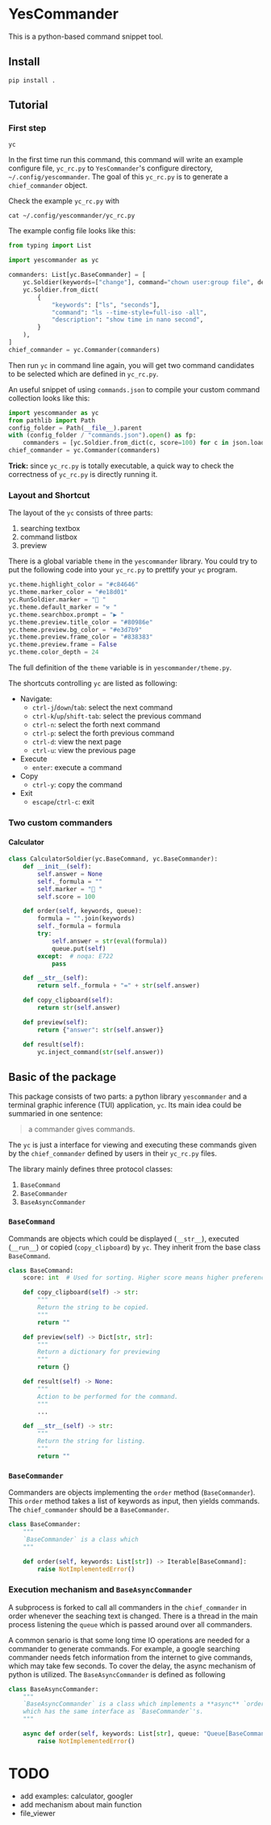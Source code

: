 # YesCommander

This is a python-based command snippet tool.

## Install

```
pip install .
```

## Tutorial

### First step

```
yc
```
In the first time run this command, this command will write an example configure file, `yc_rc.py`
to `YesCommander`'s configure directory, `~/.config/yescommander`. The goal of this `yc_rc.py` is
to generate a `chief_commander` object.

Check the example `yc_rc.py` with
```
cat ~/.config/yescommander/yc_rc.py
```
The example config file looks like this:
```python
from typing import List

import yescommander as yc

commanders: List[yc.BaseCommander] = [
    yc.Soldier(keywords=["change"], command="chown user:group file", description=""),
    yc.Soldier.from_dict(
        {
            "keywords": ["ls", "seconds"],
            "command": "ls --time-style=full-iso -all",
            "description": "show time in nano second",
        }
    ),
]
chief_commander = yc.Commander(commanders)
```
Then run `yc` in command line again, you will get two command candidates to be
selected which are defined in `yc_rc.py`.

An useful snippet of using `commands.json` to compile your custom command collection looks like
this:
```python
import yescommander as yc
from pathlib import Path
config_folder = Path(__file__).parent
with (config_folder / "commands.json").open() as fp:
    commanders = [yc.Soldier.from_dict(c, score=100) for c in json.load(fp)]
chief_commander = yc.Commander(commanders)
```

**Trick:** since `yc_rc.py` is totally executable, a quick way to check the correctness of
`yc_rc.py` is directly running it.

### Layout and Shortcut

The layout of the `yc` consists of three parts:
1. searching textbox
2. command listbox
3. preview

There is a global variable `theme` in the `yescommander` library. You could try to put the
following code into your `yc_rc.py` to prettify your `yc` program.
```python
yc.theme.highlight_color = "#c84646"
yc.theme.marker_color = "#e18d01"
yc.RunSoldier.marker = " "
yc.theme.default_marker = "⚒ "
yc.theme.searchbox.prompt = "▶ "
yc.theme.preview.title_color = "#80986e"
yc.theme.preview.bg_color = "#e3d7b9"
yc.theme.preview.frame_color = "#838383"
yc.theme.preview.frame = False
yc.theme.color_depth = 24
```
The full definition of the `theme` variable is in `yescommander/theme.py`.

The shortcuts controlling `yc` are listed as following:

* Navigate:
    - `ctrl-j`/`down`/`tab`: select the next command
    - `ctrl-k`/`up`/`shift-tab`: select the previous command
    - `ctrl-n`: select the forth next command
    - `ctrl-p`: select the forth previous command
    - `ctrl-d`: view the next page
    - `ctrl-u`: view the previous page
* Execute
    - `enter`: execute a command
* Copy
    - `ctrl-y`: copy the command
* Exit
    - `escape`/`ctrl-c`: exit

### Two custom commanders

#### Calculator

```python
class CalculatorSoldier(yc.BaseCommand, yc.BaseCommander):
    def __init__(self):
        self.answer = None
        self._formula = ""
        self.marker = " "
        self.score = 100

    def order(self, keywords, queue):
        formula = "".join(keywords)
        self._formula = formula
        try:
            self.answer = str(eval(formula))
            queue.put(self)
        except:  # noqa: E722
            pass

    def __str__(self):
        return self._formula + "=" + str(self.answer)

    def copy_clipboard(self):
        return str(self.answer)

    def preview(self):
        return {"answer": str(self.answer)}

    def result(self):
        yc.inject_command(str(self.answer))
```


## Basic of the package
This package consists of two parts: a python library `yescommander` and a terminal graphic
inference (TUI) application, `yc`. Its main idea could be summaried in one sentence:
> a commander gives commands.

The `yc` is just a interface for viewing and executing these commands given by the `chief_commander`
defined by users in their `yc_rc.py` files.

The library mainly defines three protocol classes:
1. `BaseCommand`
2. `BaseCommander`
3. `BaseAsyncCommander`

### `BaseCommand`
Commands are objects which could be displayed (`__str__`), executed (`__run__`) or copied
(`copy_clipboard`) by `yc`. They inherit from the
base class `BaseCommand`.
```python
class BaseCommand:
    score: int  # Used for sorting. Higher score means higher preference.

    def copy_clipboard(self) -> str:
        """
        Return the string to be copied.
        """
        return ""

    def preview(self) -> Dict[str, str]:
        """
        Return a dictionary for previewing
        """
        return {}

    def result(self) -> None:
        """
        Action to be performed for the command.
        """
        ...

    def __str__(self) -> str:
        """
        Return the string for listing.
        """
        return ""
```

### `BaseCommander`
Commanders are objects implementing the `order` method (`BaseCommander`). This `order` method takes
a list of keywords as input, then yields commands. The `chief_commander` should be a
`BaseCommander`.
```python
class BaseCommander:
    """
    `BaseCommander` is a class which
    """

    def order(self, keywords: List[str]) -> Iterable[BaseCommand]:
        raise NotImplementedError()
```

### Execution mechanism and `BaseAsyncCommander`

A subprocess is forked to call all commanders in the `chief_commander` in order whenever the
seaching text is changed. There is a thread in the main process listening the `queue` which is
passed around over all commanders.

A common senario is that some long time IO operations are needed for a commander to generate
commands. For example, a google searching commander needs fetch information from the internet to
give commands, which may take few seconds. To cover the delay, the async mechanism of python is
utilized. The `BaseAsyncCommander` is defined as following
```python
class BaseAsyncCommander:
    """
    `BaseAsyncCommander` is a class which implements a **async** `order` method
    which has the same interface as `BaseCommander`'s.
    """

    async def order(self, keywords: List[str], queue: "Queue[BaseCommand]") -> None:
        raise NotImplementedError()
```

# TODO
- add examples: calculator, googler
- add mechanism about main function
- file_viewer
